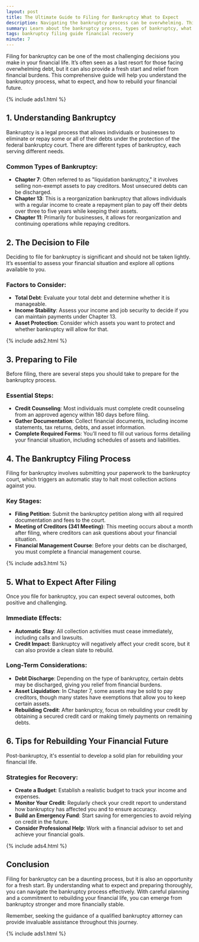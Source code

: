 ```yaml
---
layout: post
title: The Ultimate Guide to Filing for Bankruptcy What to Expect
description: Navigating the bankruptcy process can be overwhelming. This guide provides essential information on what to expect when filing for bankruptcy.
summary: Learn about the bankruptcy process, types of bankruptcy, what to expect during filing, and tips for rebuilding your financial future.
tags: bankruptcy filing guide financial recovery
minute: 7
---
```


Filing for bankruptcy can be one of the most challenging decisions you make in your financial life. It’s often seen as a last resort for those facing overwhelming debt, but it can also provide a fresh start and relief from financial burdens. This comprehensive guide will help you understand the bankruptcy process, what to expect, and how to rebuild your financial future.

{% include ads1.html %}

## 1. Understanding Bankruptcy
Bankruptcy is a legal process that allows individuals or businesses to eliminate or repay some or all of their debts under the protection of the federal bankruptcy court. There are different types of bankruptcy, each serving different needs.

### Common Types of Bankruptcy:
- **Chapter 7**: Often referred to as "liquidation bankruptcy," it involves selling non-exempt assets to pay creditors. Most unsecured debts can be discharged.
- **Chapter 13**: This is a reorganization bankruptcy that allows individuals with a regular income to create a repayment plan to pay off their debts over three to five years while keeping their assets.
- **Chapter 11**: Primarily for businesses, it allows for reorganization and continuing operations while repaying creditors.

## 2. The Decision to File
Deciding to file for bankruptcy is significant and should not be taken lightly. It’s essential to assess your financial situation and explore all options available to you.

### Factors to Consider:
- **Total Debt**: Evaluate your total debt and determine whether it is manageable.
- **Income Stability**: Assess your income and job security to decide if you can maintain payments under Chapter 13.
- **Asset Protection**: Consider which assets you want to protect and whether bankruptcy will allow for that.

{% include ads2.html %}

## 3. Preparing to File
Before filing, there are several steps you should take to prepare for the bankruptcy process.

### Essential Steps:
- **Credit Counseling**: Most individuals must complete credit counseling from an approved agency within 180 days before filing.
- **Gather Documentation**: Collect financial documents, including income statements, tax returns, debts, and asset information.
- **Complete Required Forms**: You’ll need to fill out various forms detailing your financial situation, including schedules of assets and liabilities.

## 4. The Bankruptcy Filing Process
Filing for bankruptcy involves submitting your paperwork to the bankruptcy court, which triggers an automatic stay to halt most collection actions against you.

### Key Stages:
- **Filing Petition**: Submit the bankruptcy petition along with all required documentation and fees to the court.
- **Meeting of Creditors (341 Meeting)**: This meeting occurs about a month after filing, where creditors can ask questions about your financial situation. 
- **Financial Management Course**: Before your debts can be discharged, you must complete a financial management course.

{% include ads3.html %}

## 5. What to Expect After Filing
Once you file for bankruptcy, you can expect several outcomes, both positive and challenging.

### Immediate Effects:
- **Automatic Stay**: All collection activities must cease immediately, including calls and lawsuits.
- **Credit Impact**: Bankruptcy will negatively affect your credit score, but it can also provide a clean slate to rebuild.

### Long-Term Considerations:
- **Debt Discharge**: Depending on the type of bankruptcy, certain debts may be discharged, giving you relief from financial burdens.
- **Asset Liquidation**: In Chapter 7, some assets may be sold to pay creditors, though many states have exemptions that allow you to keep certain assets.
- **Rebuilding Credit**: After bankruptcy, focus on rebuilding your credit by obtaining a secured credit card or making timely payments on remaining debts.

## 6. Tips for Rebuilding Your Financial Future
Post-bankruptcy, it's essential to develop a solid plan for rebuilding your financial life.

### Strategies for Recovery:
- **Create a Budget**: Establish a realistic budget to track your income and expenses.
- **Monitor Your Credit**: Regularly check your credit report to understand how bankruptcy has affected you and to ensure accuracy.
- **Build an Emergency Fund**: Start saving for emergencies to avoid relying on credit in the future.
- **Consider Professional Help**: Work with a financial advisor to set and achieve your financial goals.

{% include ads4.html %}

## Conclusion
Filing for bankruptcy can be a daunting process, but it is also an opportunity for a fresh start. By understanding what to expect and preparing thoroughly, you can navigate the bankruptcy process effectively. With careful planning and a commitment to rebuilding your financial life, you can emerge from bankruptcy stronger and more financially stable.

Remember, seeking the guidance of a qualified bankruptcy attorney can provide invaluable assistance throughout this journey.

{% include ads1.html %}
